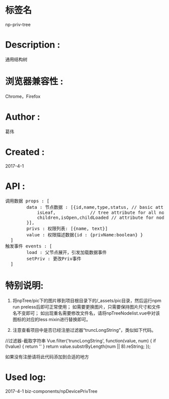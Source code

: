 # 标签名
np-priv-tree

# Description :
通用结构树

# 浏览器兼容性 :
Chrome，Firefox 

# Author :
葛伟

# Created :
2017-4-1

# API :

<pre>
调用数据 props : [
		data : 节点数据 : [{id,name,type,status, // basic attribute for all node;
 			isLeaf, 			// tree attribute for all node
 			children,isOpen,childLoaded	// attribute for node only if not isLeaf
 		}],
 		privs : 权限列表: [{name, text}]
 		value : 权限描述数据{id : {privName:boolean} }
  ]
触发事件 events : [ 
 		load : 父节点展开，引发加载数据事件
 		setPriv : 更改Priv事件
  ]
</pre>

# 特别说明:

1. 将npTree/pic下的图片移到项目根目录下的/_assets/pic目录，然后运行npm run preless后即可正常使用；
如需要更换图片，只需要保持图片尺寸和文件名不变即可；
如出现重名需要修改文件名，请将npTreeNodelist.vue中对该图标的对应的less mixin进行替换即可。

2. 注意查看项目中是否已经注册过滤器“truncLongString”，类似如下代码。

//过滤器-截取字符串
Vue.filter('truncLongString', function(value, num) {
	if (!value) { return '' }
	return value.substrByLength(num || 8).reString;
});

如果没有注册请将此代码添加到合适的地方

# Used log: 
2017-4-1 biz-components/npDevicePrivTree

